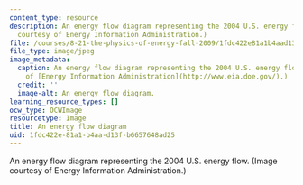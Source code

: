 ```yaml
---
content_type: resource
description: An energy flow diagram representing the 2004 U.S. energy flow. (Image
  courtesy of Energy Information Administration.)
file: /courses/8-21-the-physics-of-energy-fall-2009/1fdc422e81a1b4aad13fb6657648ad25_8-21f09.jpg
file_type: image/jpeg
image_metadata:
  caption: An energy flow diagram representing the 2004 U.S. energy flow. (Image courtesy
    of [Energy Information Administration](http://www.eia.doe.gov/).)
  credit: ''
  image-alt: An energy flow diagram.
learning_resource_types: []
ocw_type: OCWImage
resourcetype: Image
title: An energy flow diagram
uid: 1fdc422e-81a1-b4aa-d13f-b6657648ad25
---
```

An energy flow diagram representing the 2004 U.S. energy flow. (Image courtesy of Energy Information Administration.)

